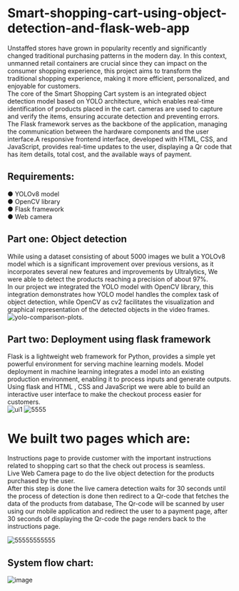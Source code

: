 # Smart-shopping-cart-using-object-detection-and-flask-web-app
Unstaffed stores have grown in popularity recently and significantly changed traditional purchasing patterns in the modern day. In this context, unmanned retail containers are crucial since they can impact on the consumer shopping experience, this project aims to transform the traditional shopping experience, making it more efficient, personalized, and enjoyable for customers. <br />
The core of the Smart Shopping Cart system is an integrated object detection model based on YOLO architecture, which enables real-time identification of products placed in the cart. cameras are used to capture and verify the items, ensuring accurate detection and preventing errors.<br />
The Flask framework serves as the backbone of the application, managing the communication between the hardware components and the user interface.A responsive frontend interface, developed with HTML, CSS, and JavaScript, provides real-time updates to the user, displaying a Qr code that has item details, total cost, and the available ways of payment.<br />
## Requirements:
● YOLOv8 model<br />
● OpenCV library<br />
● Flask framework<br />
● Web camera<br />
## Part one: Object detection
While using a dataset consisting of about 5000 images we bulit a YOLOv8 model which is a significant improvement over previous versions, as it incorporates several new features and improvements by Ultralytics,  We were able to detect the products reaching a precision of about 97%.<br />
In our project we integrated the YOLO model with OpenCV library, this integration demonstrates how YOLO model handles the complex task of object detection, while OpenCV as cv2 facilitates the visualization and graphical representation of the detected objects in the video frames.<br />
![yolo-comparison-plots](https://github.com/user-attachments/assets/bb56c3fd-8bb5-4180-afc9-0957c996ffc4).<br />
## Part two: Deployment using flask framework
Flask is a lightweight web framework for Python, provides a simple yet powerful environment for serving machine learning models. Model deployment in machine learning integrates a model into an existing production environment, enabling it to process inputs and generate outputs. <br />
Using flask and HTML , CSS and JavaScript we were able to build an interactive user interface to make the checkout process easier for customers.<br />
![ui1](https://github.com/user-attachments/assets/382700f0-d197-46f6-902a-dd8be6fcf99b)
![5555](https://github.com/user-attachments/assets/5abe83e0-965f-4317-b8ce-b83939176675)<br />
# We built two pages which are:<br />
Instructions page to provide customer with the important instructions related to shopping cart so that the check out process is seamless.<br />
Live Web Camera page to do the live object detection for the products purchased by the user.<br />
After this step is done the live camera detection waits for 30 seconds until the process of detection is done then redirect to a Qr-code that fetches the data of the products from database, The Qr-code will be scanned by user using our mobile application and redirect the user to a payment page, after 30 seconds of displaying the Qr-code the page renders back to the instructions page.<br />

![55555555555](https://github.com/user-attachments/assets/e2061e94-1373-4b18-a3d5-0b4b3e196f74)
<br />
## System flow chart:
![image](https://github.com/user-attachments/assets/dc59a578-8232-4ef3-afc5-02c719a7d1e6)









